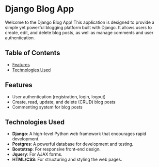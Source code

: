 # Django Blog App

Welcome to the Django Blog App! This application is designed to provide a simple yet powerful blogging platform built with Django. It allows users to create, edit, and delete blog posts, as well as manage comments and user authentication.

## Table of Contents
- [Features](#features)
- [Technologies Used](#technologies-used)

## Features
- User authentication (registration, login, logout)
- Create, read, update, and delete (CRUD) blog posts
- Commenting system for blog posts

## Technologies Used
- **Django**: A high-level Python web framework that encourages rapid development.
- **Postgres**: A powerful database for development and testing.
- **Bootstrap**: For responsive front-end design.
- **Jquery**: For AJAX forms.
- **HTML/CSS**: For structuring and styling the web pages.
